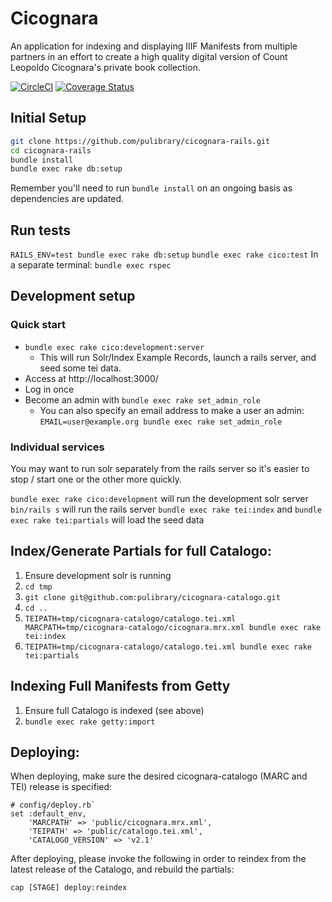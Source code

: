 # Cicognara

An application for indexing and displaying IIIF Manifests from multiple partners
in an effort to create a high quality digital version of Count Leopoldo Cicognara's private
book collection.

[![CircleCI](https://circleci.com/gh/pulibrary/cicognara-rails.svg?style=svg)](https://circleci.com/gh/pulibrary/cicognara-rails)
[![Coverage Status](https://coveralls.io/repos/pulibrary/cicognara-rails/badge.svg?branch=master&service=github)](https://coveralls.io/github/pulibrary/cicognara-rails?branch=master)


## Initial Setup

```sh
git clone https://github.com/pulibrary/cicognara-rails.git
cd cicognara-rails
bundle install
bundle exec rake db:setup
```

Remember you'll need to run `bundle install` on an ongoing basis as dependencies are updated.


## Run tests

`RAILS_ENV=test bundle exec rake db:setup`
`bundle exec rake cico:test`
In a separate terminal: `bundle exec rspec`

## Development setup

### Quick start
   - `bundle exec rake cico:development:server`
     - This will run Solr/Index Example Records, launch a rails server, and seed
       some tei data.
   - Access at http://localhost:3000/
   - Log in once
   - Become an admin with `bundle exec rake set_admin_role`
     - You can also specify an email address to make a user an admin:
       `EMAIL=user@example.org bundle exec rake set_admin_role`

### Individual services

You may want to run solr separately from the rails server so it's easier to stop
/ start one or the other more quickly.

`bundle exec rake cico:development` will run the development solr server
`bin/rails s` will run the rails server
`bundle exec rake tei:index` and
`bundle exec rake tei:partials` will load the seed data

## Index/Generate Partials for full Catalogo:

1. Ensure development solr is running
2. `cd tmp`
3. `git clone git@github.com:pulibrary/cicognara-catalogo.git`
4. `cd ..`
5. `TEIPATH=tmp/cicognara-catalogo/catalogo.tei.xml MARCPATH=tmp/cicognara-catalogo/cicognara.mrx.xml bundle exec rake tei:index`
6. `TEIPATH=tmp/cicognara-catalogo/catalogo.tei.xml bundle exec rake tei:partials`

## Indexing Full Manifests from Getty

1. Ensure full Catalogo is indexed (see above)
2. `bundle exec rake getty:import`

## Deploying:
When deploying, make sure the desired cicognara-catalogo (MARC and TEI) release is specified:
```
# config/deploy.rb`
set :default_env,
    'MARCPATH' => 'public/cicognara.mrx.xml',
    'TEIPATH' => 'public/catalogo.tei.xml',
    'CATALOGO_VERSION' => 'v2.1'
```

After deploying, please invoke the following in order to reindex from the latest release of the Catalogo, and rebuild the partials:
```
cap [STAGE] deploy:reindex
```
